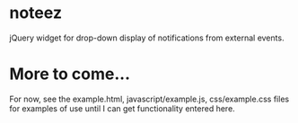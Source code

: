 # noteez
jQuery widget for drop-down display of notifications from external events.

# More to come...
For now, see the example.html, javascript/example.js, css/example.css files for examples of use until I can get functionality entered here.
